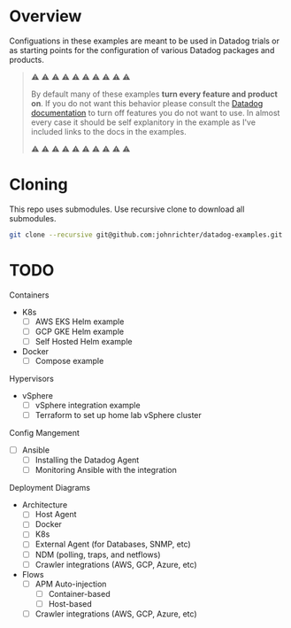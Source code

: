 # Overview

Configuations in these examples are meant to be used in Datadog trials or as starting points for the configuration of various Datadog packages and products.

> ⚠️ ⚠️ ⚠️ ⚠️ ⚠️ ⚠️ ⚠️ ⚠️ ⚠️ ⚠️
>
> By default many of these examples **turn every feature and product on**. If you do not want this behavior please consult the [Datadog documentation](https://docs.datadoghq.com) to turn off features you do not want to use. In almost every case it should be self explanitory in the example as I've included links to the docs in the examples.
>
> ⚠️ ⚠️ ⚠️ ⚠️ ⚠️ ⚠️ ⚠️ ⚠️ ⚠️ ⚠️

# Cloning

This repo uses submodules. Use recursive clone to download all submodules.

```bash
git clone --recursive git@github.com:johnrichter/datadog-examples.git
```

# TODO

Containers

- K8s
  - [ ] AWS EKS Helm example
  - [ ] GCP GKE Helm example
  - [ ] Self Hosted Helm example
- Docker
  - [ ] Compose example

Hypervisors

- vSphere
  - [ ] vSphere integration example
  - [ ] Terraform to set up home lab vSphere cluster

Config Mangement

- [ ] Ansible
  - [ ] Installing the Datadog Agent
  - [ ] Monitoring Ansible with the integration

Deployment Diagrams

- Architecture
  - [ ] Host Agent
  - [ ] Docker
  - [ ] K8s
  - [ ] External Agent (for Databases, SNMP, etc)
  - [ ] NDM (polling, traps, and netflows)
  - [ ] Crawler integrations (AWS, GCP, Azure, etc)
- Flows
  - [ ] APM Auto-injection
    - [ ] Container-based
    - [ ] Host-based
  - [ ] Crawler integrations (AWS, GCP, Azure, etc)
